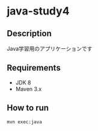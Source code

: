 # java-study4

## Description
Java学習用のアプリケーションです

## Requirements
- JDK 8
- Maven 3.x

## How to run
```
mvn exec:java
```